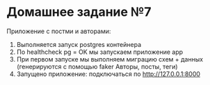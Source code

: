 # Домашнее задание №7
Приложение с постми и авторами:
1) Выполняется запуск postgres контейнера
2) По healthcheck pg = OK мы запускаем приложение app
3) При первом запуске мы выполняем миграцию схем + данных (генерируются с помощью faker Авторы, посты, теги)
4) Запущено приложение: подключаться по http://127.0.0.1:8000